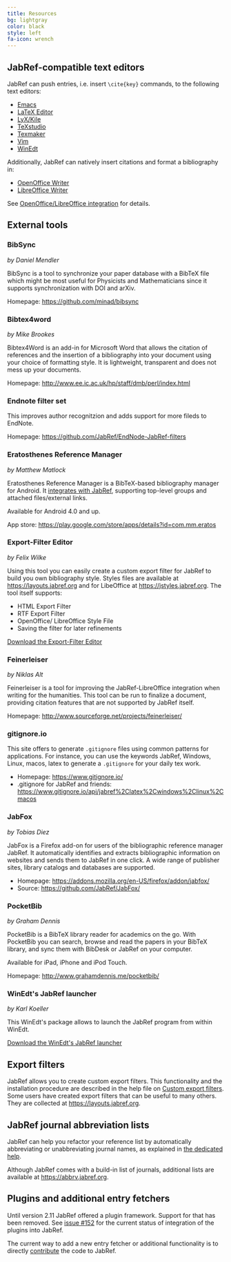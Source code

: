 ```yaml
---
title: Resources
bg: lightgray
color: black
style: left
fa-icon: wrench
---
```


## JabRef-compatible text editors

JabRef can push entries, i.e. insert `\cite{key}` commands, to the following text editors:

- [Emacs](https://www.gnu.org/software/emacs/)
- [LaTeX Editor](http://www.latexeditor.org/)
- [LyX/Kile](http://www.lyx.org/)
- [TeXstudio](http://www.texstudio.org/)
- [Texmaker](http://www.xm1math.net/texmaker/)
- [Vim](http://www.vim.org/)
- [WinEdt](http://www.winedt.com/)

Additionally, JabRef can natively insert citations and format a bibliography in:

- [OpenOffice Writer](https://www.openoffice.org/)
- [LibreOffice Writer](https://www.libreoffice.org/)

See [OpenOffice/LibreOffice integration](https://help.jabref.org/en/OpenOfficeIntegration) for details.


## External tools


### BibSync

_by Daniel Mendler_

BibSync is a tool to synchronize your paper database with a BibTeX file which might be most useful for Physicists and Mathematicians since it supports synchronization with DOI and arXiv.

Homepage: <https://github.com/minad/bibsync>


### Bibtex4word

_by Mike Brookes_

Bibtex4Word is an add-in for Microsoft Word that allows the citation of references and the insertion of a bibliography into your document using your choice of formatting style. It is lightweight, transparent and does not mess up your documents.

Homepage: <http://www.ee.ic.ac.uk/hp/staff/dmb/perl/index.html>


### Endnote filter set

This improves author recognitzion and adds support for more fileds to EndNote.

Homepage: <https://github.com/JabRef/EndNode-JabRef-filters>


### Eratosthenes Reference Manager

_by Matthew Matlock_

Eratosthenes Reference Manager is a BibTeX-based bibliography manager for Android. It [integrates with JabRef](https://bitbucket.org/mkmatlock/eratosthenes/wiki/Home#!using-eratosthenes-with-jabref), supporting top-level groups and attached files/external links.

Available for Android 4.0 and up.

App store: <https://play.google.com/store/apps/details?id=com.mm.eratos>


### Export-Filter Editor

_by Felix Wilke_

Using this tool you can easily create a custom export filter for JabRef to build you own bibliography style.
Styles files are available at <https://layouts.jabref.org> and for LibeOffice at <https://jstyles.jabref.org>.
The tool itself supports:

*   HTML Export Filter
*   RTF Export Filter
*   OpenOffice/ LibreOffice Style File
*   Saving the filter for later refinements

[Download the Export-Filter Editor](https://sourceforge.net/projects/efe/?source=dlp)


### Feinerleiser

_by Niklas Alt_

Feinerleiser is a tool for improving the JabRef-LibreOffice integration when writing for the humanities. This tool can be run to finalize a document, providing citation features that are not supported by JabRef itself.

Homepage: <http://www.sourceforge.net/projects/feinerleiser/>


### gitignore.io

This site offers to generate `.gitignore` files using common patterns for applications.
For instance, you can use the keywords JabRef, Windows, Linux, macos, latex to generate a `.gitignore` for your daily tex work.

- Homepage: <https://www.gitignore.io/>
- .gitignore for JabRef and friends: <https://www.gitignore.io/api/jabref%2Clatex%2Cwindows%2Clinux%2Cmacos>


### JabFox

_by Tobias Diez_

JabFox is a Firefox add-on for users of the bibliographic reference manager JabRef. It automatically identifies and extracts bibliographic information on websites and sends them to JabRef in one click. A wide range of publisher sites, library catalogs and databases are supported.

- Homepage: <https://addons.mozilla.org/en-US/firefox/addon/jabfox/>
- Source: <https://github.com/JabRef/JabFox/>


### PocketBib

_by Graham Dennis_

PocketBib is a BibTeX library reader for academics on the go. With PocketBib you can search, browse and read the papers in your BibTeX library, and sync them with BibDesk or JabRef on your computer.

Available for iPad, iPhone and iPod Touch.

Homepage: <http://www.grahamdennis.me/pocketbib/>


### WinEdt's JabRef launcher

_by Karl Koeller_

This WinEdt's package allows to launch the JabRef program from within WinEdt.

[Download the WinEdt's JabRef launcher](http://www.winedt.org/config/menus/JabRef.html)


## Export filters

JabRef allows you to create custom export filters.
This functionality and the installation procedure are described in the help file on [Custom export filters](https://help.jabref.org/en/CustomExports).
Some users have created export filters that can be useful to many others.
They are collected at <https://layouts.jabref.org>.


## JabRef journal abbreviation lists

JabRef can help you refactor your reference list by automatically abbreviating or unabbreviating journal names, as explained in [the dedicated help](https://help.jabref.org/en/JournalAbbreviations).

Although JabRef comes with a build-in list of journals, additional lists are available at <https://abbrv.jabref.org>.


## Plugins and additional entry fetchers

Until version 2.11 JabRef offered a plugin framework.
Support for that has been removed.
See [issue #152](https://github.com/JabRef/jabref/issues/152) for the current status of integration of the plugins into JabRef.

The current way to add a new entry fetcher or additional functionality is to directly [contribute](https://github.com/JabRef/jabref/blob/master/CONTRIBUTING.md) the code to JabRef.
